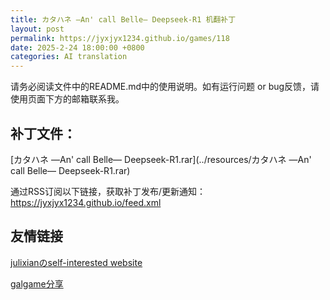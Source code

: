 ```yaml
---
title: カタハネ ―An' call Belle― Deepseek-R1 机翻补丁
layout: post
permalink: https://jyxjyx1234.github.io/games/118
date: 2025-2-24 18:00:00 +0800
categories: AI translation
---
```



请务必阅读文件中的README.md中的使用说明。如有运行问题 or bug反馈，请使用页面下方的邮箱联系我。



## 补丁文件：

[カタハネ ―An' call Belle― Deepseek-R1.rar](../resources/カタハネ ―An' call Belle― Deepseek-R1.rar)

 

通过RSS订阅以下链接，获取补丁发布/更新通知：https://jyxjyx1234.github.io/feed.xml

## 友情链接

[julixianのself-interested website](https://julixian-siw.worldsystem.top/) 

[galgame分享](https://t.me/galgpt)